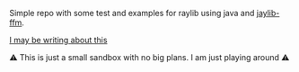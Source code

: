 Simple repo with some test and examples for raylib using java and [jaylib-ffm](https://github.com/electronstudio/jaylib-ffm).

[I may be writing about this](https://alniarez.de/blog/2024/10/23/raylib-in-java/)

⚠️ This is just a small sandbox with no big plans. I am just playing around ⚠️
